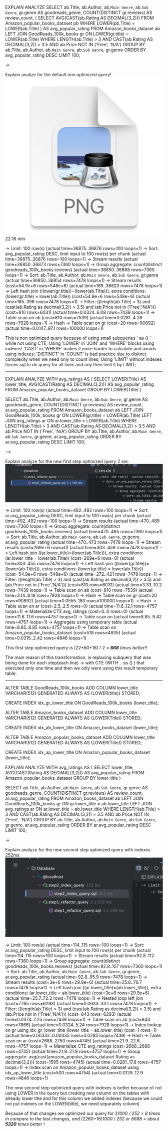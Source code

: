 EXPLAIN ANALYZE
SELECT
ab.Title,
ab.Author,
ab.`Main Genre`,
ab.`Sub Genre`,
gr.genre AS goodreads_genre,
COUNT(DISTINCT gr.reviews) AS review_count,
(
SELECT AVG(CAST(pb.Rating AS DECIMAL(3,2)))
FROM Amazon_popular_books_dataset pb
WHERE LOWER(pb.Title) = LOWER(ab.Title)
) AS avg_popular_rating
FROM Amazon_books_dataset ab
LEFT JOIN GoodReads_100k_books gr
ON LOWER(gr.title) = LOWER(ab.Title)
WHERE
LENGTH(ab.Title) > 3
AND CAST(ab.Rating AS DECIMAL(3,2)) > 3.5
AND ab.Price NOT IN ('Free', 'N/A')
GROUP BY
ab.Title, ab.Author, ab.`Main Genre`, ab.`Sub Genre`, gr.genre
ORDER BY avg_popular_rating DESC
LIMIT 100;

->

Explain analize for the default non optimized query!
![img.png](img.png)
22:16 min

-> Limit: 100 row(s)  (actual time=36875..36876 rows=100 loops=1)
-> Sort: avg_popular_rating DESC, limit input to 100 row(s) per chunk  (actual time=36875..36876 rows=100 loops=1)
-> Stream results  (actual time=36850..36873 rows=7360 loops=1)
-> Group aggregate: count(distinct goodreads_100k_books.reviews)  (actual time=36850..36868 rows=7360 loops=1)
-> Sort: ab.Title, ab.Author, ab.`Main Genre`, ab.`Sub Genre`, gr.genre  (actual time=36850..36854 rows=7478 loops=1)
-> Stream results  (cost=54.9e+6 rows=548e+6) (actual time=189..36823 rows=7478 loops=1)
-> Left hash join (<hash>(lower(gr.title))=<hash>(lower(ab.Title))), extra conditions: (lower(gr.title) = lower(ab.Title))  (cost=54.9e+6 rows=548e+6) (actual time=185..396 rows=7478 loops=1)
-> Filter: ((length(ab.Title) > 3) and (cast(ab.Rating as decimal(3,2)) > 3.5) and (ab.Price not in ('Free','N/A')))  (cost=810 rows=6031) (actual time=0.0324..6.08 rows=7439 loops=1)
-> Table scan on ab  (cost=810 rows=7539) (actual time=0.0281..4.26 rows=7928 loops=1)
-> Hash
-> Table scan on gr  (cost=20 rows=90892) (actual time=0.0147..97.1 rows=100000 loops=1)

This is non optimized query because of using small subqueries ' as () ' while not using CTE; 
Using 'LOWER' in 'JOIN' and 'WHERE' blocks using indexes!
'CAST' in 'WHERE' makes it more harder to calculate and avoids using indexes;
'DISTINCT' in 'COUNT' is bad practice due to disitnct complexity when we need only to count lines;
Using 'LIMIT' without indexes forces sql to do query for all lines and ony then limit it by LIMIT;


--------------


EXPLAIN ANALYZE
WITH avg_ratings AS (
SELECT
LOWER(Title) AS lower_title,
AVG(CAST(Rating AS DECIMAL(3,2))) AS avg_popular_rating
FROM Amazon_popular_books_dataset
GROUP BY LOWER(Title)
)

SELECT
ab.Title,
ab.Author,
ab.`Main Genre`,
ab.`Sub Genre`,
gr.genre AS goodreads_genre,
COUNT(DISTINCT gr.reviews) AS review_count,
ar.avg_popular_rating
FROM Amazon_books_dataset ab
LEFT JOIN GoodReads_100k_books gr
ON LOWER(gr.title) = LOWER(ab.Title)
LEFT JOIN avg_ratings ar
ON ar.lower_title = LOWER(ab.Title)
WHERE
LENGTH(ab.Title) > 3
AND CAST(ab.Rating AS DECIMAL(3,2)) > 3.5
AND ab.Price NOT IN ('Free', 'N/A')
GROUP BY
ab.Title, ab.Author, ab.`Main Genre`, ab.`Sub Genre`, gr.genre, ar.avg_popular_rating
ORDER BY ar.avg_popular_rating DESC
LIMIT 100;

-->

Explain analyze for the new first step optimized query
2 sec
![img_1.png](img_1.png)

-> Limit: 100 row(s)  (actual time=492..492 rows=100 loops=1)
-> Sort: ar.avg_popular_rating DESC, limit input to 100 row(s) per chunk  (actual time=492..492 rows=100 loops=1)
-> Stream results  (actual time=470..489 rows=7360 loops=1)
-> Group aggregate: count(distinct goodreads_100k_books.reviews)  (actual time=470..485 rows=7360 loops=1)
-> Sort: ab.Title, ab.Author, ab.`Main Genre`, ab.`Sub Genre`, gr.genre, ar.avg_popular_rating  (actual time=470..473 rows=7478 loops=1)
-> Stream results  (cost=269e+6 rows=0) (actual time=303..459 rows=7478 loops=1)
-> Left hash join (<hash>(ar.lower_title)=<hash>(lower(ab.Title))), extra conditions: (ar.lower_title = lower(ab.Title))  (cost=269e+6 rows=0) (actual time=303..455 rows=7478 loops=1)
-> Left hash join (<hash>(lower(gr.title))=<hash>(lower(ab.Title))), extra conditions: (lower(gr.title) = lower(ab.Title))  (cost=54.9e+6 rows=548e+6) (actual time=272..421 rows=7478 loops=1)
-> Filter: ((length(ab.Title) > 3) and (cast(ab.Rating as decimal(3,2)) > 3.5) and (ab.Price not in ('Free','N/A')))  (cost=810 rows=6031) (actual time=3.33..10.2 rows=7439 loops=1)
-> Table scan on ab  (cost=810 rows=7539) (actual time=3.14..8.18 rows=7928 loops=1)
-> Hash
-> Table scan on gr  (cost=20 rows=90892) (actual time=0.0555..180 rows=100000 loops=1)
-> Hash
-> Table scan on ar  (cost=2.5..2.5 rows=0) (actual time=11.6..12.1 rows=4757 loops=1)
-> Materialize CTE avg_ratings  (cost=0..0 rows=0) (actual time=11.6..11.6 rows=4757 loops=1)
-> Table scan on <temporary>  (actual time=8.85..9.42 rows=4757 loops=1)
-> Aggregate using temporary table  (actual time=8.85..8.85 rows=4757 loops=1)
-> Table scan on Amazon_popular_books_dataset  (cost=518 rows=4935) (actual time=0.0315..2.42 rows=4846 loops=1)

This first step optimized query is  (22*60+16) / 2 = _**668** times better!!_  

The main reason of this transformation, is replacing subquery that was being done for each step(each line) -> 
with CTE (WITH .. as () ) that executed only one time and then we only were using this result temporary table.

----------

ALTER TABLE GoodReads_100k_books
ADD COLUMN lower_title VARCHAR(512) GENERATED ALWAYS AS (LOWER(title)) STORED;

CREATE INDEX idx_gr_lower_title ON GoodReads_100k_books (lower_title);


ALTER TABLE Amazon_books_dataset
ADD COLUMN lower_title VARCHAR(512) GENERATED ALWAYS AS (LOWER(Title)) STORED;

CREATE INDEX idx_ab_lower_title ON Amazon_books_dataset (lower_title);


ALTER TABLE Amazon_popular_books_dataset
ADD COLUMN lower_title VARCHAR(512) GENERATED ALWAYS AS (LOWER(Title)) STORED;


CREATE INDEX idx_ap_lower_title ON Amazon_popular_books_dataset (lower_title);


EXPLAIN ANALYZE
WITH avg_ratings AS (
SELECT
lower_title,
AVG(CAST(Rating AS DECIMAL(3,2))) AS avg_popular_rating
FROM Amazon_popular_books_dataset
GROUP BY lower_title
)

SELECT
ab.Title,
ab.Author,
ab.`Main Genre`,
ab.`Sub Genre`,
gr.genre AS goodreads_genre,
COUNT(DISTINCT gr.reviews) AS review_count,
ar.avg_popular_rating
FROM Amazon_books_dataset ab
LEFT JOIN GoodReads_100k_books gr
ON gr.lower_title = ab.lower_title
LEFT JOIN avg_ratings ar
ON ar.lower_title = ab.lower_title
WHERE
LENGTH(ab.Title) > 3
AND CAST(ab.Rating AS DECIMAL(3,2)) > 3.5
AND ab.Price NOT IN ('Free', 'N/A')
GROUP BY
ab.Title, ab.Author, ab.`Main Genre`, ab.`Sub Genre`, gr.genre, ar.avg_popular_rating
ORDER BY ar.avg_popular_rating DESC
LIMIT 100;

->

Explain analyze for the new second step optimized query with indexes
252ms
![img_2.png](img_2.png)

-> Limit: 100 row(s)  (actual time=114..115 rows=100 loops=1)
-> Sort: ar.avg_popular_rating DESC, limit input to 100 row(s) per chunk  (actual time=114..115 rows=100 loops=1)
-> Stream results  (actual time=92.8..112 rows=7360 loops=1)
-> Group aggregate: count(distinct goodreads_100k_books.reviews)  (actual time=92.8..107 rows=7360 loops=1)
-> Sort: ab.Title, ab.Author, ab.`Main Genre`, ab.`Sub Genre`, gr.genre, ar.avg_popular_rating  (actual time=92.8..95.9 rows=7478 loops=1)
-> Stream results  (cost=3e+6 rows=29.9e+6) (actual time=25.8..76.7 rows=7478 loops=1)
-> Left hash join (<hash>(ar.lower_title)=<hash>(ab.lower_title)), extra conditions: (ar.lower_title = ab.lower_title)  (cost=3e+6 rows=29.9e+6) (actual time=25.7..72.2 rows=7478 loops=1)
-> Nested loop left join  (cost=7765 rows=6293) (actual time=0.0633..33.1 rows=7478 loops=1)
-> Filter: ((length(ab.Title) > 3) and (cast(ab.Rating as decimal(3,2)) > 3.5) and (ab.Price not in ('Free','N/A')))  (cost=843 rows=6293) (actual time=0.0374..7.25 rows=7439 loops=1)
-> Table scan on ab  (cost=843 rows=7866) (actual time=0.0324..5.24 rows=7928 loops=1)
-> Index lookup on gr using idx_gr_lower_title (lower_title = ab.lower_title)  (cost=1 rows=1) (actual time=0.00332..0.00335 rows=0.0285 loops=7439)
-> Hash
-> Table scan on ar  (cost=2688..2750 rows=4745) (actual time=21.9..22.6 rows=4757 loops=1)
-> Materialize CTE avg_ratings  (cost=2688..2688 rows=4745) (actual time=21.9..21.9 rows=4757 loops=1)
-> Group aggregate: avg(cast(amazon_popular_books_dataset.Rating as decimal(3,2)))  (cost=1595 rows=4745) (actual time=0.0281..17.8 rows=4757 loops=1)
-> Index scan on Amazon_popular_books_dataset using idx_ap_lower_title  (cost=500 rows=4754) (actual time=0.0129..12.9 rows=4846 loops=1)

The new second step optimized query with indexes is better because of not using LOWER in the query but creating new column on the tables with already lower title and for this column
we added indexes (because we could not put indexes on the LOWER(title), we need separately column)

Because of that changes we optimized our query for 2*1000 / 252 = 8 times in compare to the last changes, and
(22*60+16)*1000 / 252  or  668*8  = about _**5320** times better_ !  